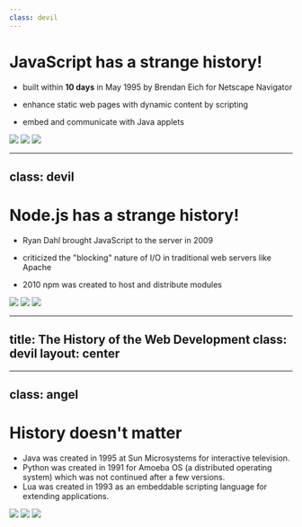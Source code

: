 ```yaml
---
class: devil
---
```


# JavaScript has a strange history!

- built within **10 days** in May 1995 by Brendan Eich for Netscape Navigator

- enhance static web pages with dynamic content by scripting

- embed and communicate with Java applets

<div class="flex justify-evenly pt-5 gap-5 *:h-[200px] *:w-1/3">
    <img src="./Netscape_icon_2007.svg" />
    <img src="./Unofficial_JavaScript_logo_2.svg" />
    <img class="w-[190px] h-[200px]" src="./Java_Applet.webp" />
</div>

<!--
🟥 *read slide*

🟥 Just 10 days!! What good can come out of that?

🟦 Well, our father did a very big project in just 6 days, remember?

*laughter*

🟥 [click] -> next slide
-->

---
class: devil
---

# Node.js has a strange history!

- Ryan Dahl brought JavaScript to the server in 2009

- criticized the "blocking" nature of I/O in traditional web servers like Apache

<v-click>

- 2010 npm was created to host and distribute modules

</v-click>

<div class="flex justify-evenly pt-5 gap-5 *:w-1/5">
    <img src="./V8_JavaScript_engine_logo_2.svg" />
    <LightOrDark>
        <template #dark><img src="./nodejsStackedLight.svg" /></template>
        <template #light><img src="./nodejsStackedDark.svg" /></template>
    </LightOrDark>
    <img src="./Apache_HTTP_server_logo.svg" />
    <img v-click="1" src="./Npm-logo.svg" />
</div>

<!--
🟥 *read slide*

🟥 ported V8 JavaScript engine from Google Chrome to Linux

[click]

🟥 *read last point*

🟥 From here on, web development turned into a big dumpster fire

🟥 [click] -> next slide
-->

---
title: The History of the Web Development
class: devil
layout: center
---

<!-- <Youtube id="aXcuz6fn8_w" height="500px" /> -->

<div class="flex flex-row justify-center items-baseline gap-5 ml-36">
    <SlidevVideo controls autoplay class="max-h-[500px]">
        <source src="./the_untold_history_of_web_development.mp4" type="video/mp4" />
    </SlidevVideo>
    <QRCode
        :width="150"
        :height="150"
        type="svg"
        data="https://youtu.be/aXcuz6fn8_w"
        :margin="10"
        :dotsOptions="{ type: 'extra-rounded', color: 'gray' }"
    />
</div>

<!--
🟥 *let video finish*

🟦 Yeah, very funny. But having a strange history really doesn't matter. JavaScript is not alone in that.

🟦 [click] -> next slide
-->

---
class: angel
---

# History doesn't matter

<div class="flex">
    <ul class="max-w-1/2">
        <li>Java was created in 1995 at Sun Microsystems for interactive television.</li>
        <li v-click="1">Python was created in 1991 for Amoeba OS (a distributed operating system) which was not continued after a few versions.</li>
        <li v-click="2">Lua was created in 1993 as an embeddable scripting language for extending applications.</li>
    </ul>
    <div class="flex flex-wrap gap-5 justify-evenly *:h-[200px]">
        <img src="./Java-Logo.svg" />
        <img v-click="1" src="./Python-logo-notext.svg" />
        <img v-click="2" src="./Lua-Logo.svg" />
    </div>
</div>

<!--
🟦 Java: now used on embedded devices, Android, and server-side applications

🟦 [click] Python: now used in data science, machine learning, web development, and more

🟦 [click] Lua: now very big game development

🟥 Okay, history doesn't matter. But I also heard...

🟥 [click] -> next slide
-->
